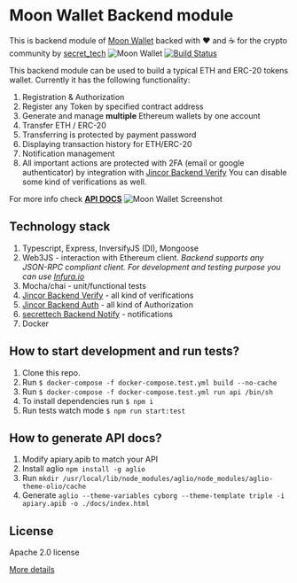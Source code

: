 # Moon Wallet Backend module
This is backend module of [Moon Wallet](https://moonwallet.tech/) backed with
:heart: and :coffee: for the crypto community by [secret_tech](https://secrettech.io)
![Moon Wallet](https://monosnap.com/file/AWvzmQe6IvNezvjIhYwkSDWbiKB5en.png)
[![Build Status](https://travis-ci.org/JincorTech/backend-token-wallets.svg?branch=master)](https://travis-ci.org/JincorTech/backend-token-wallets)

This backend module can be used to build a typical ETH and ERC-20 tokens
wallet. Currently it has the following functionality:

1. Registration & Authorization
1. Register any Token by specified contract address
1. Generate and manage **multiple** Ethereum wallets by one account
1. Transfer ETH / ERC-20 
1. Transferring is protected by payment password
1. Displaying transaction history for ETH/ERC-20
1. Notification management
1. All important actions are protected with 2FA (email or google authenticator) 
by integration with 
[Jincor Backend Verify](https://github.com/JincorTech/backend-verify) 
   You can disable some kind of verifications as well.


For more info check [**API DOCS**](https://jincortech.github.io/backend-token-wallets)
![Moon Wallet Screenshot](https://monosnap.com/file/ju7HjvPDg0csEeInRo11JrudDAJDc3.png)

## Technology stack

1. Typescript, Express, InversifyJS (DI), Mongoose
1. Web3JS - interaction with Ethereum client. 
    _Backend supports any JSON-RPC compliant client. For development
    and testing purpose you can use [Infura.io](https://infura.io)_
1. Mocha/chai - unit/functional tests
1. [Jincor Backend Verify](https://github.com/JincorTech/backend-verify) -
 all kind of verifications
1. [Jincor Backend Auth](https://github.com/JincorTech/backend-auth) - 
 all kind of Authorization
1. [secrettech Backend Notify](https://github.com/JincorTech/backend-notify) - 
 notifications
1. Docker

## How to start development and run tests?

1. Clone this repo.
1. Run `$ docker-compose -f docker-compose.test.yml build --no-cache`
1. Run `$ docker-compose -f docker-compose.test.yml run api /bin/sh`
1. To install dependencies run `$ npm i`
1. Run tests watch mode `$ npm run start:test`

## How to generate API docs?

1. Modify apiary.apib to match  your API
1. Install aglio `npm install -g aglio`
1. Run `mkdir /usr/local/lib/node_modules/aglio/node_modules/aglio-theme-olio/cache`
1. Generate `aglio --theme-variables cyborg --theme-template triple -i apiary.apib -o ./docs/index.html`

## License
Apache 2.0 license

[More details](https://github.com/JincorTech/backend-token-wallets/blob/develop/LICENSE)